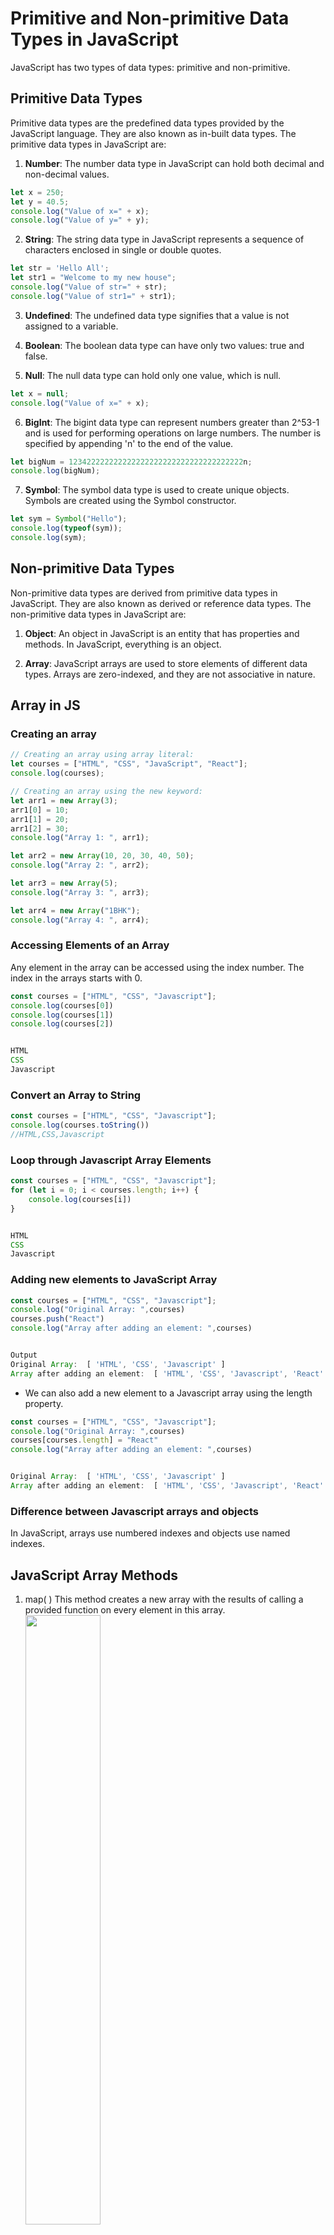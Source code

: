 # Primitive and Non-primitive Data Types in JavaScript

JavaScript has two types of data types: primitive and non-primitive.

## Primitive Data Types

Primitive data types are the predefined data types provided by the JavaScript language. They are also known as in-built data types. The primitive data types in JavaScript are:

1. **Number**: The number data type in JavaScript can hold both decimal and non-decimal values.

```javascript
let x = 250;
let y = 40.5;
console.log("Value of x=" + x);
console.log("Value of y=" + y);
```

2. **String**: The string data type in JavaScript represents a sequence of characters enclosed in single or double quotes.

```javascript
let str = 'Hello All';
let str1 = "Welcome to my new house";
console.log("Value of str=" + str);
console.log("Value of str1=" + str1);
```

3. **Undefined**: The undefined data type signifies that a value is not assigned to a variable.

4. **Boolean**: The boolean data type can have only two values: true and false.

5. **Null**: The null data type can hold only one value, which is null.

```javascript
let x = null;
console.log("Value of x=" + x);
```

6. **BigInt**: The bigint data type can represent numbers greater than 2^53-1 and is used for performing operations on large numbers. The number is specified by appending 'n' to the end of the value.

```javascript
let bigNum = 123422222222222222222222222222222222222n;
console.log(bigNum);
```

7. **Symbol**: The symbol data type is used to create unique objects. Symbols are created using the Symbol constructor.

```javascript
let sym = Symbol("Hello");
console.log(typeof(sym));
console.log(sym);
```

## Non-primitive Data Types

Non-primitive data types are derived from primitive data types in JavaScript. They are also known as derived or reference data types. The non-primitive data types in JavaScript are:

1. **Object**: An object in JavaScript is an entity that has properties and methods. In JavaScript, everything is an object.

2. **Array**: JavaScript arrays are used to store elements of different data types. Arrays are zero-indexed, and they are not associative in nature.

## Array in JS
### Creating an array 

```javascript
// Creating an array using array literal:
let courses = ["HTML", "CSS", "JavaScript", "React"];
console.log(courses);

// Creating an array using the new keyword:
let arr1 = new Array(3);
arr1[0] = 10;
arr1[1] = 20;
arr1[2] = 30;
console.log("Array 1: ", arr1);

let arr2 = new Array(10, 20, 30, 40, 50);
console.log("Array 2: ", arr2);

let arr3 = new Array(5);
console.log("Array 3: ", arr3);

let arr4 = new Array("1BHK");
console.log("Array 4: ", arr4);
```

### Accessing Elements of an Array
Any element in the array can be accessed using the index number. The index in the arrays starts with 0.
```javascript
const courses = ["HTML", "CSS", "Javascript"];
console.log(courses[0])
console.log(courses[1])
console.log(courses[2])


HTML
CSS
Javascript
```

### Convert an Array to String
```javascript
const courses = ["HTML", "CSS", "Javascript"];
console.log(courses.toString())
//HTML,CSS,Javascript
```
### Loop through Javascript Array Elements
```javascript
const courses = ["HTML", "CSS", "Javascript"];
for (let i = 0; i < courses.length; i++) {
	console.log(courses[i])
}


HTML
CSS
Javascript
```
### Adding new elements to JavaScript Array
```javascript
const courses = ["HTML", "CSS", "Javascript"];
console.log("Original Array: ",courses)
courses.push("React")
console.log("Array after adding an element: ",courses)


Output
Original Array:  [ 'HTML', 'CSS', 'Javascript' ]
Array after adding an element:  [ 'HTML', 'CSS', 'Javascript', 'React' ]
```
* We can also add a new element to a Javascript array using the length property.
```javascript
const courses = ["HTML", "CSS", "Javascript"];
console.log("Original Array: ",courses)
courses[courses.length] = "React"
console.log("Array after adding an element: ",courses)


Original Array:  [ 'HTML', 'CSS', 'Javascript' ]
Array after adding an element:  [ 'HTML', 'CSS', 'Javascript', 'React' ]
```
### Difference between Javascript arrays and objects
In JavaScript, arrays use numbered indexes and objects use named indexes.







## JavaScript Array Methods
1. map( )
   This method creates a new array with the results of calling a provided function on every element in this array.<br/>
    <img src="../images/map_primitive.webp" width = "50%" height = 50%>

2. filter( )
   This method creates a new array with only elements that passes the condition inside the provided function.<br/>
   <img src="../images/filter_primitive.webp" width = "50%" height = 50%>

3. sort( )
   This method is used to arrange/sort array’s elements either in ascending or descending order.<br/>
   <img src="../images/sort_primitive.webp" width = "50%" height = 50%>

4. forEach( )
   This method helps to loop over array by executing a provided callback function for each element in an array.<br/>
   <img src="../images/foreach_primitive'.webp" width = "50%" height = 50%>
5. concat( )
   This method is used to merge two or more arrays and returns a new array, without changing the existing arrays.<br/>
   <img src="../images/concat_primitive.webp" width = "50%" height = 50%>

6. every( )
   This method checks every element in the array that passes the condition, returning true or false as appropriate.<br/>
   <img src="../images/every_primitive.webp" width = "50%" height = 50%>

7. some( )
   This method checks if at least one element in the array that passes the condition, returning true or false as appropriate.<br/>
   <img src="../images/sort_primitive.webp" width = "50%" height = 50%>

8. includes( )
   This method checks if an array includes the element that passes the condition, returning true or false as appropriate.<br/>
   <img src="../images/include_primitive.webp" width = "50%" height = 50%>

9. join( )
   This method returns a new string by concatenating all of the array’s elements separated by the specified separator.<br/>
   <img src="../images/join_primitive.webp" width = "50%" height = 50%>

10. reduce( )
    This method applies a function against an accumulator and each element in the array to reduce it to a single value.<br/>
    <img src="../images/reduce_primitive.webp" width = "50%" height = 50%>

11. find( )
    This method returns the value of the first element in an array that pass the test in a testing function.<br/>
    <img src="../images/find_primitive.webp" width = "50%" height = 50%>

12. findIndex( )
    This method returns the index of the first element in an array that pass the test in a testing function.<br/>
    <img src="../images/findIndex.webp" width = "50%" height = 50%>

13. indexOf( )
    This method returns the index of the first occurrence of the specified element in the array, or -1 if it is not found.<br/>
    <img src="../images/indexOf_primitive.webp" width = "50%" height = 50%>

14. slice( )
    This method returns a new array with specified start to end elements.

  <img src="../images/slice_primitive.webp" width = "50%" height = 50%>
15. reverse( )
    This method reverses an array in place. Element at last index will be first and element at 0 index will be last.
    <img src="../images/reverse_primitive.webp"  width = "50%" height = 50%>

16. push( )
    This method adds one or more elements to the end of array and returns the new length of the array.
  <img src="../images/push_primitive.webp" width = "50%" height = 50%>
17. pop( )
    This method removes the last element from the end of array and returns that element.
    <img src="../images/pop_primitive.webp" width = "50%" height = 50%>

18. shift( )
    This method removes the first element from an array and returns that element.
    <img src="../images/shift_primitive.webp" width = "50%" height = 50%>

19. unshift( )
    This method adds one or more elements to the beginning of an array and returns the new length of the array.
    <img src="../images/unshift_primitive.webp" width = "50%" height = 50%>








### Difference between Primitive and Non-primitive Data Types:

| Primitive                | Non-Primitive             |
|--------------------------|---------------------------|
| Predefined data types    | Created by the programmer |
| Has certain values       | Can be null               |
| Size depends on the data structure | Size is not fixed |
| Examples: numbers, strings | Examples: objects, arrays |

## Objects

Objects in JavaScript are entities that have properties and methods. There are multiple ways to create objects in JavaScript:

1. Object literal


```javascript
const firstObj = {
  1: "deepak",
  "age": 28
};
```

2. Object.create(): This method creates a new object with the specified prototype and properties of the old object.

```javascript
const newStudent = Object.create(student);
```

3. Object Instance: The use of Object constructor in conjunction with the "new" keyword allows us to initialize new objects.

```javascript
const newObj = new Object();
newObj.name = 'Deepak';
newObj.location = 'Delhi, India';
```

### Adding, Updating, and Removing Properties of an Object

Properties can be added to an object using dot notation or bracket notation.

```javascript
const a = {};
a.name = 'deepak';
a['city'] = 'delhi';
a[1] = 'dope';
```

To iterate over the properties of an object, you can use loops like for...in and for...of loops.

```javascript
for (const key in a) {
   console.log(key, a[key]);
}
```
Note we need to do a[key] to access value if i write a.key then it will `undefined`

## How to Get the Length of an Object in JavaScript?
```javascript
Object.keys(exampleObject).length
```

```javascript
var obj = {
  Name: "Muthu",
  PhoneNo: "8794561234",
  age: 15 
};
// Here we are getting the object length
var length = Object.keys(obj).length;
console.log(length);  // 3
```

or
```javascript
Object.values(obj).length
```

```javascript
// A Sample object is created here
var obj = {
    Name: "Rakesh",
    PhoneNo: 7546899871,
    age: 18
};
// Here we are getting the object length
var length = Object.values(obj).length;
console.log(length); // 3
```

or 
```javascript
Object.entries(obj).length
```
```javascript
// A Sample object is created here
var obj = {
    Name: "Nanda",
    PhoneNo: 9876541237,
    age: 18 
};
// Here we are Getting the object length
var length = Object.values(obj).length;
console.log(length);

```


## Shallow Copy and Deep Copy in JavaScript

In JavaScript, there are two ways to copy objects: shallow copy and deep copy.

### Shallow Copy

A shallow copy creates a new object, but any nested objects or arrays within the original object still reference the same memory location. Changes to the nested objects will affect both the original and copied objects. Here's an example of shallow copying using the spread operator:

```javascript
// Original object
const original = { name: "John", age: 25 };

// Shallow copy
const shallowCopy = original;

// Modifying the copied object
shallowCopy.age = 30;

console.log(original);     // Output: { name: "John", age: 30 }
console.log(shallowCopy);  // Output: { name: "John", age: 30 }
```

### Deep Copy

A deep copy creates a new object with new memory locations for all properties and nested objects or arrays. Changes made to the copied object or its nested objects will not affect the original object. Here's an example of deep copying using JSON methods:

```javascript
const original = { name: "John", age: 25 };

// Deep copy
const deepCopy = JSON.parse(JSON.stringify(original));

// Modifying the copied object
deepCopy.age = 30;

console.log(original);  // Output: { name: "John", age: 25 }
console.log(deepCopy);  // Output: { name: "John", age: 30 }
```

## Spread Operator

The spread operator `...` is used to expand or spread an iterable or an array. It can be used to copy items into a single array or to clone arrays and objects. Examples:

```javascript
const arrValue = ['My', 'name', 'is', 'Jack'];
console.log(arrValue);   // ["My", "name", "is", "Jack"]
console.log(...arrValue); // My name is Jack

const arr1 = ['one', 'two'];
const arr2 = [...arr1, 'three', 'four', 'five'];
console.log(arr2);
// Output: ["one", "two", "three", "four", "five"]
```

To clone an array using the spread operator:

```javascript
let arr1 = [1, 2, 3];
let arr2 = [...arr1];
```
This will create deep copy.
To clone an object using the spread operator:

```javascript
const obj1 = { x: 1, y: 2 };
const obj2 = { ...obj1 };
console.log(obj2); // output is { x: 1, y: 2 }
obj2.y = 100;
console.log(obj1,obj2); //output is { x: 1, y: 2 } { x: 1, y: 100 }
```

## Rest Parameter

The rest parameter allows a function to accept multiple arguments as an array. It uses the spread operator and is useful when the number of arguments is not known beforehand. Example:

```javascript
let func = function(...args) {
    console.log(args);
}

func(3);            // [3]
func(4, 5, 6);      // [4, 5, 6]
```
# all use cases of spread operator 
1. **Array Manipulation**: 
``` 
// Concatenating arrays
const arr1 = [1, 2, 3];
const arr2 = [4, 5, 6];
const mergedArray = [...arr1, ...arr2];
console.log(mergedArray); // Output: [1, 2, 3, 4, 5, 6]

// Creating a copy of an array
const originalArray = [1, 2, 3];
const newArray = [...originalArray];
console.log(newArray); // Output: [1, 2, 3]

// Adding elements to an existing array
const existingArray = [1, 2, 3];
const updatedArray = [...existingArray, 4, 5];
console.log(updatedArray); // Output: [1, 2, 3, 4, 5]
```
2. **Object Manipulation**:
```
// Creating a copy of an object
const originalObject = { name: 'John', age: 25 };
const newObject = { ...originalObject };
console.log(newObject); // Output: { name: 'John', age: 25 }

// Merging multiple objects into one
const obj1 = { x: 1 };
const obj2 = { y: 2 };
const mergedObject = { ...obj1, ...obj2 };
console.log(mergedObject); // Output: { x: 1, y: 2 }

// Adding properties to an existing object
const existingObject = { name: 'John' };
const updatedObject = { ...existingObject, age: 25 };
console.log(updatedObject); // Output: { name: 'John', age: 25 }
```
3. **Function Arguments**:
```
// Passing an array of arguments to a function
const sum = (a, b, c) => a + b + c;
const numbers = [1, 2, 3];
console.log(sum(...numbers)); // Output: 6
```
4. **Component Props in React**:
```
// Passing props using the spread operator in React
const MyComponent = ({ prop1, prop2, prop3 }) => {
  // Component logic here
};

const props = { prop1: 'value1', prop2: 'value2', prop3: 'value3' };

// Pass props to the component using spread operator
<MyComponent {...props} />;
```
5. **React State Updates**:
```
// Updating state using the spread operator in React
class MyComponent extends React.Component {
  state = {
    name: 'John',
    age: 25,
    address: '123 Street',
  };

  updateState = () => {
    this.setState({
      ...this.state, // Preserve existing state
      age: 26, // Update specific property
    });
  };

  render() {
    // Component rendering logic here
  }
}
```
6. **Array and Object Destructuring**:
```
// Array destructuring with the spread operator
const numbers = [1, 2, 3, 4, 5];
const [first, second, ...rest] = numbers;
console.log(first); // Output: 1
console.log(second); // Output: 2
console.log(rest); // Output: [3, 4, 5]

// Object destructuring with the spread operator
const person = { name: 'John', age: 25, address: '123 Street' };
const { name, ...details } = person;
console.log(name); // Output: 'John'
console.log(details); // Output: { age: 25, address: '123 Street' }
```
# all use cases of rest operator

1. **Function Parameter Packing**:

The rest operator allows you to pack multiple function    arguments into a single array. This can be useful when you want to pass a variable number of arguments to a function.
```
function sum(...numbers) {
  return numbers.reduce((total, num) => total + num, 0);
}

console.log(sum(1, 2, 3)); // 6
console.log(sum(4, 5, 6, 7, 8)); // 30
```
2. **Array Destructuring**:
The rest operator can be used in array destructuring to capture the remaining elements of an array into a new array.
```
const [first, second, ...rest] = [1, 2, 3, 4, 5];

console.log(first); // 1
console.log(second); // 2
console.log(rest); // [3, 4, 5]
```
3. **Object Destructuring**:
Similarly, the rest operator can be used in object destructuring to capture the remaining properties of an object into a new object.
```
const { name, age, ...rest } = { name: 'John', age: 25, city: 'New York', country: 'USA' };

console.log(name); // 'John'
console.log(age); // 25
console.log(rest); // { city: 'New York', country: 'USA' }
```
4. **Function Parameter Unpacking**:
The rest operator can be used to unpack an array and pass its elements as individual arguments to a function.
```
function greet(firstName, lastName) {
  console.log(`Hello, ${firstName} ${lastName}!`);
}

const names = ['John', 'Doe'];
greet(...names); // Hello, John Doe!
```
